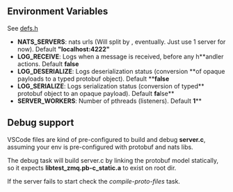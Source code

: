 ## Environment Variables

See [defs.h](https://github.com/cmuramoto/integration-topics/blob/2c5035ba89949435d9fa9f981c80fdd6b4af0cf3/nats-protobuf/c/include/defs.h)

- **NATS_SERVERS**: nats urls (Will split by , eventually. Just use 1 server for now). Default **"localhost:4222"**
- **LOG_RECEIVE**: Logs when a message is received, before any h**andler actions. Default **false**
- **LOG_DESERIALIZE**: Logs deserialization status (conversion **of opaque payloads to a typed protobuf object). Default ****false**
- **LOG_SERIALIZE**: Logs serialization status (conversion of typed** protobuf object to an opaque payload). Default **fa**lse**
- **SERVER_WORKERS**: Number of pthreads (listeners). Default **1****

## Debug support

VSCode files are kind of pre-configured to build and debug **server.c**, assuming your env is pre-configured with protobuf and nats libs.

The debug task will build server.c by linking the protobuf model statically, so it expects **libtest_zmq.pb-c_static.a** to exist on root dir.

If the server fails to start check the *compile-proto-files* task.

